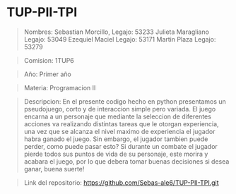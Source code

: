 # TUP-PII-TPI

> Nombres:
Sebastian Morcillo, Legajo: 53233
Julieta Maragliano Legajo: 53049
Ezequiel Maciel Legajo: 53171
Martin Plaza Legajo: 53279

> Comision: 1TUP6

> Año: Primer año

> Materia: Programacion II

> Descripcion: En el presente codigo hecho en python presentamos un pseudojuego, corto y de interaccion simple pero variada. El juego encarna a un personaje que mediante la seleccion de diferentes acciones va realizando distintas tareas que le otorgan experiencia, una vez que se alcanza el nivel maximo de experiencia el jugador habra ganado el juego. Sin embargo, el jugador tambien puede perder, como puede pasar esto? Si durante un combate el jugador pierde todos sus puntos de vida de su personaje, este morira y acabara el juego, por lo que debera tomar buenas decisiones si desea ganar, buena suerte!  

> Link del repositorio: https://github.com/Sebas-ale6/TUP-PII-TPI.git
